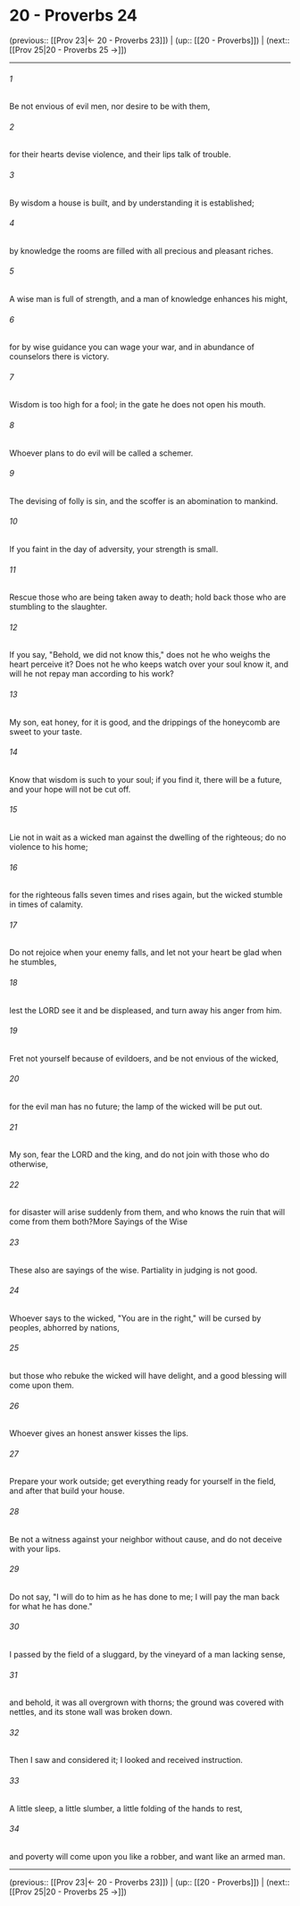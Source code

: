 # 20 - Proverbs 24

(previous:: [[Prov 23|← 20 - Proverbs 23]]) | (up:: [[20 - Proverbs]]) | (next:: [[Prov 25|20 - Proverbs 25 →]])

***


###### 1 
Be not envious of evil men, nor desire to be with them, 

###### 2 
for their hearts devise violence, and their lips talk of trouble. 

###### 3 
By wisdom a house is built, and by understanding it is established; 

###### 4 
by knowledge the rooms are filled with all precious and pleasant riches. 

###### 5 
A wise man is full of strength, and a man of knowledge enhances his might, 

###### 6 
for by wise guidance you can wage your war, and in abundance of counselors there is victory. 

###### 7 
Wisdom is too high for a fool; in the gate he does not open his mouth. 

###### 8 
Whoever plans to do evil will be called a schemer. 

###### 9 
The devising of folly is sin, and the scoffer is an abomination to mankind. 

###### 10 
If you faint in the day of adversity, your strength is small. 

###### 11 
Rescue those who are being taken away to death; hold back those who are stumbling to the slaughter. 

###### 12 
If you say, "Behold, we did not know this," does not he who weighs the heart perceive it? Does not he who keeps watch over your soul know it, and will he not repay man according to his work? 

###### 13 
My son, eat honey, for it is good, and the drippings of the honeycomb are sweet to your taste. 

###### 14 
Know that wisdom is such to your soul; if you find it, there will be a future, and your hope will not be cut off. 

###### 15 
Lie not in wait as a wicked man against the dwelling of the righteous; do no violence to his home; 

###### 16 
for the righteous falls seven times and rises again, but the wicked stumble in times of calamity. 

###### 17 
Do not rejoice when your enemy falls, and let not your heart be glad when he stumbles, 

###### 18 
lest the LORD see it and be displeased, and turn away his anger from him. 

###### 19 
Fret not yourself because of evildoers, and be not envious of the wicked, 

###### 20 
for the evil man has no future; the lamp of the wicked will be put out. 

###### 21 
My son, fear the LORD and the king, and do not join with those who do otherwise, 

###### 22 
for disaster will arise suddenly from them, and who knows the ruin that will come from them both?More Sayings of the Wise 

###### 23 
These also are sayings of the wise. Partiality in judging is not good. 

###### 24 
Whoever says to the wicked, "You are in the right," will be cursed by peoples, abhorred by nations, 

###### 25 
but those who rebuke the wicked will have delight, and a good blessing will come upon them. 

###### 26 
Whoever gives an honest answer kisses the lips. 

###### 27 
Prepare your work outside; get everything ready for yourself in the field, and after that build your house. 

###### 28 
Be not a witness against your neighbor without cause, and do not deceive with your lips. 

###### 29 
Do not say, "I will do to him as he has done to me; I will pay the man back for what he has done." 

###### 30 
I passed by the field of a sluggard, by the vineyard of a man lacking sense, 

###### 31 
and behold, it was all overgrown with thorns; the ground was covered with nettles, and its stone wall was broken down. 

###### 32 
Then I saw and considered it; I looked and received instruction. 

###### 33 
A little sleep, a little slumber, a little folding of the hands to rest, 

###### 34 
and poverty will come upon you like a robber, and want like an armed man.

***

(previous:: [[Prov 23|← 20 - Proverbs 23]]) | (up:: [[20 - Proverbs]]) | (next:: [[Prov 25|20 - Proverbs 25 →]])
